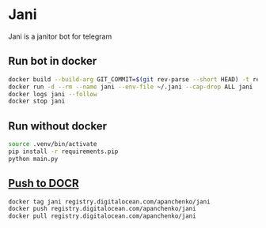 # Jani

Jani is a janitor bot for telegram

## Run bot in docker

```bash
docker build --build-arg GIT_COMMIT=$(git rev-parse --short HEAD) -t registry.digitalocean.com/apanchenko/jani:0.1 .
docker run -d --rm --name jani --env-file ~/.jani --cap-drop ALL jani
docker logs jani --follow
docker stop jani
```

## Run without docker

```bash
source .venv/bin/activate
pip install -r requirements.pip
python main.py
```

## [Push to DOCR](https://www.digitalocean.com/docs/container-registry/quickstart/)

```bash
docker tag jani registry.digitalocean.com/apanchenko/jani
docker push registry.digitalocean.com/apanchenko/jani
docker pull registry.digitalocean.com/apanchenko/jani
```
